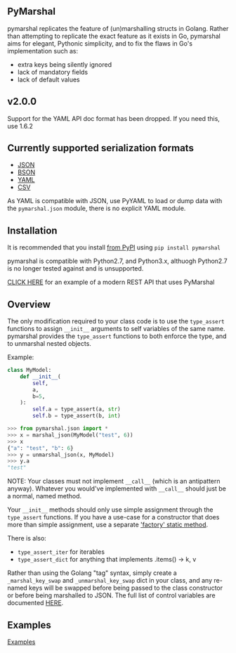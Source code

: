 ## PyMarshal

pymarshal replicates the feature of (un)marshalling structs in Golang.
Rather than attempting to replicate the exact feature as it exists in Go,
pymarshal aims for elegant, Pythonic simplicity, and to fix the flaws in
Go's implementation such as:
  - extra keys being silently ignored
  - lack of mandatory fields
  - lack of default values

## v2.0.0
Support for the YAML API doc format has been dropped.  If you need this, use
1.6.2

## Currently supported serialization formats
  - [JSON](https://github.com/j3ffhubb/pymarshal/tree/master/examples/usage_json.md)
  - [BSON](https://github.com/j3ffhubb/pymarshal/tree/master/examples/usage_bson.md)
  - [YAML](https://github.com/j3ffhubb/pymarshal/tree/master/examples/usage_yaml.md)
  - [CSV](https://github.com/j3ffhubb/pymarshal/tree/master/examples/usage_csv.md)

As YAML is compatible with JSON, use PyYAML to load or dump data
with the `pymarshal.json` module, there is no explicit YAML module.

## Installation
It is recommended that you install
[from PyPI](https://pypi.python.org/pypi/pymarshal/)
using `pip install pymarshal`

pymarshal is compatible with Python2.7, and Python3.x, althuogh Python2.7
is no longer tested against and is unsupported.

[CLICK HERE](https://github.com/j3ffhubb/pygo) for an example of a
modern REST API that uses PyMarshal

## Overview

The only modification required to your class code is to use the `type_assert`
functions to assign `__init__` arguments to self variables of the same
name.  pymarshal provides the `type_assert` functions to both enforce the type,
and to unmarshal nested objects.

Example:
```python
class MyModel:
    def __init__(
        self,
        a,
        b=5,
    ):
        self.a = type_assert(a, str)
        self.b = type_assert(b, int)

>>> from pymarshal.json import *
>>> x = marshal_json(MyModel("test", 6))
>>> x
{"a": "test", "b": 6}
>>> y = unmarshal_json(x, MyModel)
>>> y.a
"test"
```

NOTE:  Your classes must not implement `__call__` (which is an antipattern
anyway).  Whatever you would've implemented with `__call__` should just be
a normal, named method.

Your `__init__` methods should only use simple assignment through the
`type_assert` functions.  If you have a use-case for a constructor that
does more than simple assignment, use a separate
['factory' static method](https://github.com/j3ffhubb/pymarshal/tree/master/examples/factory.md).

There is also:
  - `type_assert_iter` for iterables
  - `type_assert_dict` for anything that implements .items() -> k, v

Rather than using the Golang "tag" syntax, simply create a
`_marshal_key_swap` and `_unmarshal_key_swap` dict in your class,
and any re-named keys will be swapped before being passed to the
class constructor or before being marshalled to JSON.  The full list
of control variables are documented
[HERE](https://github.com/j3ffhubb/pymarshal/tree/master/examples/control_variables.md).

## Examples

[Examples](https://github.com/j3ffhubb/pymarshal/tree/master/examples/)


